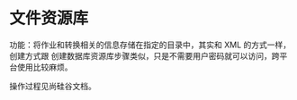 # 文件资源库

功能：将作业和转换相关的信息存储在指定的目录中，其实和 XML 的方式一样，创建方式跟
创建数据库资源库步骤类似，只是不需要用户密码就可以访问，跨平台使用比较麻烦。

操作过程见尚硅谷文档。